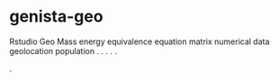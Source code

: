 # genista-geo
Rstudio Geo Mass energy equivalence equation matrix numerical data geolocation population
.
.
.
.
.




.


















